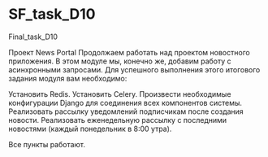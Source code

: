 # SF_task_D10
Final_task_D10

Проект News Portal
Продолжаем работать над проектом новостного приложения. В этом модуле мы, конечно же, добавим работу с асинхронными запросами. Для успешного выполнения этого итогового задания модуля вам необходимо:

Установить Redis.
Установить Celery.
Произвести необходимые конфигурации Django для соединения всех компонентов системы.
Реализовать рассылку уведомлений подписчикам после создания новости.
Реализовать еженедельную рассылку с последними новостями (каждый понедельник в 8:00 утра).

Все пункты работают.
